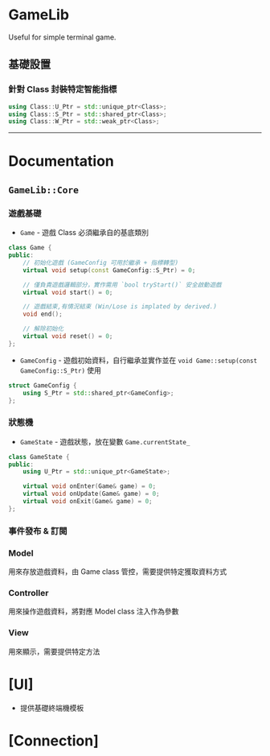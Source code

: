 # GameLib
Useful for simple terminal game.

## 基礎設置

### 針對 Class 封裝特定智能指標
```cpp
using Class::U_Ptr = std::unique_ptr<Class>;
using Class::S_Ptr = std::shared_ptr<Class>;
using Class::W_Ptr = std::weak_ptr<Class>;
```

---

# Documentation

## `GameLib::Core`

### 遊戲基礎

- `Game` - 遊戲 Class 必須繼承自的基底類別
```cpp
class Game {
public:
	// 初始化遊戲 (GameConfig 可用於繼承 + 指標轉型)
	virtual void setup(const GameConfig::S_Ptr) = 0;

	// 僅負責遊戲邏輯部分，實作需用 `bool tryStart()` 安全啟動遊戲
	virtual void start() = 0;

	// 遊戲結束,有情況結束 (Win/Lose is implated by derived.)
	void end();

	// 解除初始化
	virtual void reset() = 0;
};
```

- `GameConfig` - 遊戲初始資料，自行繼承並實作並在 `void Game::setup(const GameConfig::S_Ptr)` 使用
```cpp
struct GameConfig {
	using S_Ptr = std::shared_ptr<GameConfig>;
};
```

### 狀態機

- `GameState` - 遊戲狀態，放在變數 `Game.currentState_`
```cpp
class GameState {
public:
	using U_Ptr = std::unique_ptr<GameState>;

	virtual void onEnter(Game& game) = 0;
	virtual void onUpdate(Game& game) = 0;
	virtual void onExit(Game& game) = 0;
};
```

### 事件發布 & 訂閱

### Model
用來存放遊戲資料，由 Game class 管控，需要提供特定獲取資料方式

### Controller
用來操作遊戲資料，將對應 Model class 注入作為參數

### View
用來顯示，需要提供特定方法

# [UI]

- 提供基礎終端機模板

# [Connection]


```cpp

```
```cpp

```